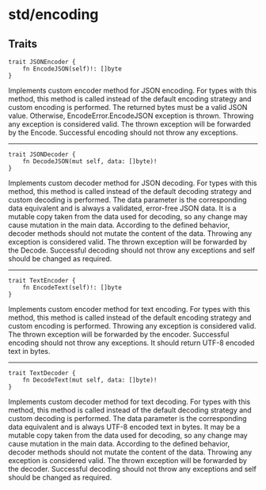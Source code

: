 # std/encoding

## Traits

```jule
trait JSONEncoder {
	fn EncodeJSON(self)!: []byte
}
```
Implements custom encoder method for JSON encoding. For types with this method, this method is called instead of the default encoding strategy and custom encoding is performed. The returned bytes must be a valid JSON value. Otherwise, EncodeError.EncodeJSON exception is thrown. Throwing any exception is considered valid. The thrown exception will be forwarded by the Encode. Successful encoding should not throw any exceptions.

---

```jule
trait JSONDecoder {
	fn DecodeJSON(mut self, data: []byte)!
}
```
Implements custom decoder method for JSON decoding. For types with this method, this method is called instead of the default decoding strategy and custom decoding is performed. The data parameter is the corresponding data equivalent and is always a validated, error-free JSON data. It is a mutable copy taken from the data used for decoding, so any change may cause mutation in the main data. According to the defined behavior, decoder methods should not mutate the content of the data. Throwing any exception is considered valid. The thrown exception will be forwarded by the Decode. Successful decoding should not throw any exceptions and self should be changed as required.

---

```jule
trait TextEncoder {
	fn EncodeText(self)!: []byte
}
```
Implements custom encoder method for text encoding. For types with this method, this method is called instead of the default encoding strategy and custom encoding is performed. Throwing any exception is considered valid. The thrown exception will be forwarded by the encoder. Successful encoding should not throw any exceptions. It should return UTF-8 encoded text in bytes.

---

```jule
trait TextDecoder {
	fn DecodeText(mut self, data: []byte)!
}
```
Implements custom decoder method for text decoding. For types with this method, this method is called instead of the default decoding strategy and custom decoding is performed. The data parameter is the corresponding data equivalent and is always UTF-8 encoded text in bytes. It may be a mutable copy taken from the data used for decoding, so any change may cause mutation in the main data. According to the defined behavior, decoder methods should not mutate the content of the data. Throwing any exception is considered valid. The thrown exception will be forwarded by the decoder. Successful decoding should not throw any exceptions and self should be changed as required.
